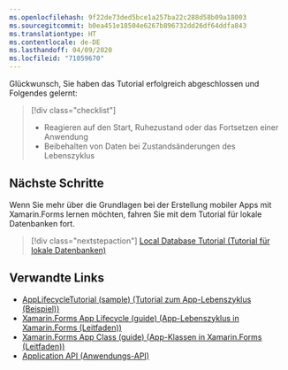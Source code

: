 ```yaml
---
ms.openlocfilehash: 9f22de73ded5bce1a257ba22c288d58b09a18003
ms.sourcegitcommit: b0ea451e18504e6267b896732dd26df64ddfa843
ms.translationtype: HT
ms.contentlocale: de-DE
ms.lasthandoff: 04/09/2020
ms.locfileid: "71059670"
---
```

Glückwunsch, Sie haben das Tutorial erfolgreich abgeschlossen und Folgendes gelernt:

> [!div class="checklist"]
>
> - Reagieren auf den Start, Ruhezustand oder das Fortsetzen einer Anwendung
> - Beibehalten von Daten bei Zustandsänderungen des Lebenszyklus

## <a name="next-steps"></a>Nächste Schritte

Wenn Sie mehr über die Grundlagen bei der Erstellung mobiler Apps mit Xamarin.Forms lernen möchten, fahren Sie mit dem Tutorial für lokale Datenbanken fort.

> [!div class="nextstepaction"]
> [Local Database Tutorial (Tutorial für lokale Datenbanken)](~/get-started/tutorials/local-database/index.yml)

## <a name="related-links"></a>Verwandte Links

- [AppLifecycleTutorial (sample) (Tutorial zum App-Lebenszyklus (Beispiel))](https://docs.microsoft.com/samples/xamarin/xamarin-forms-samples/getstarted-tutorials-applifecycletutorial/)
- [Xamarin.Forms App Lifecycle (guide) (App-Lebenszyklus in Xamarin.Forms (Leitfaden))](~/xamarin-forms/app-fundamentals/app-lifecycle.md)
- [Xamarin.Forms App Class (guide) (App-Klassen in Xamarin.Forms (Leitfaden))](~/xamarin-forms/app-fundamentals/application-class.md)
- [Application API (Anwendungs-API)](xref:Xamarin.Forms.Application)
